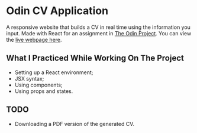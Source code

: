 # Odin CV Application
A responsive website that builds a CV in real time using the information you input. Made with React for an assignment in [The Odin Project](https://www.theodinproject.com/lessons/node-path-react-new-cv-application). You can view the [live webpage here](https://lukatsanava-cv-builder.netlify.app/).

## What I Practiced While Working On The Project
- Setting up a React environment;
- JSX syntax;
- Using components;
- Using props and states.

## TODO
- Downloading a PDF version of the generated CV.